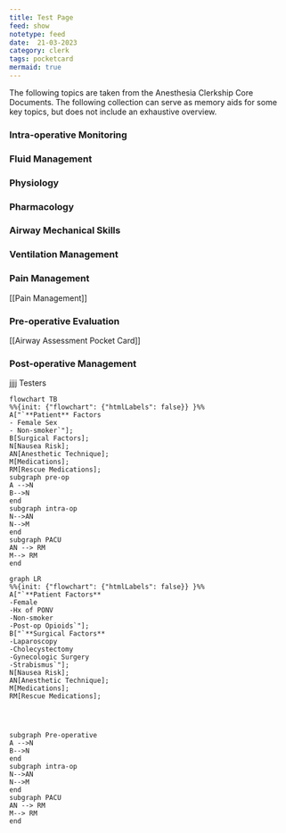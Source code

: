 ```yaml
---
title: Test Page
feed: show
notetype: feed
date:  21-03-2023
category: clerk
tags: pocketcard
mermaid: true
---
```


The following topics are taken from the Anesthesia Clerkship Core Documents. The following collection can serve as memory aids for some key topics, but does not include an exhaustive overview.

### Intra-operative Monitoring
### Fluid Management
### Physiology
### Pharmacology
### Airway Mechanical Skills
### Ventilation Management
### Pain Management
[[Pain Management]]
### Pre-operative Evaluation
[[Airway Assessment Pocket Card]]
### Post-operative Management

jjjj
Testers

```mermaid
flowchart TB
%%{init: {"flowchart": {"htmlLabels": false}} }%%
A["`**Patient** Factors
- Female Sex
- Non-smoker`"];
B[Surgical Factors];
N[Nausea Risk];
AN[Anesthetic Technique];
M[Medications];
RM[Rescue Medications];
subgraph pre-op
A -->N
B-->N
end
subgraph intra-op
N-->AN
N-->M
end
subgraph PACU
AN --> RM
M--> RM
end
```


```mermaid
graph LR
%%{init: {"flowchart": {"htmlLabels": false}} }%%
A["`**Patient Factors**
-Female
-Hx of PONV
-Non-smoker
-Post-op Opioids`"];
B["`**Surgical Factors**
-Laparoscopy 
-Cholecystectomy
-Gynecologic Surgery
-Strabismus`"];
N[Nausea Risk];
AN[Anesthetic Technique];
M[Medications];
RM[Rescue Medications];




subgraph Pre-operative
A -->N
B-->N
end
subgraph intra-op
N-->AN
N-->M
end
subgraph PACU
AN --> RM
M--> RM
end
```